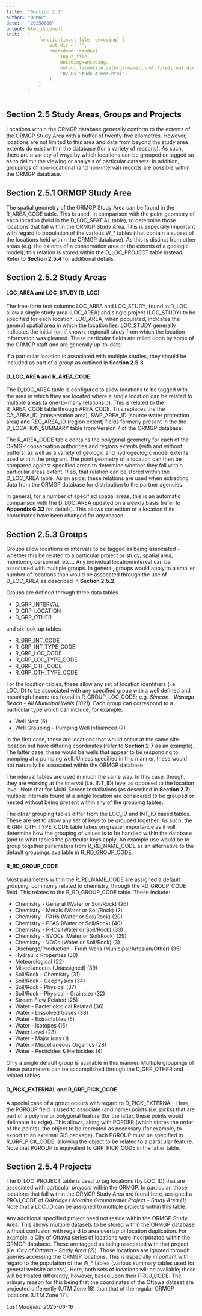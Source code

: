 ```yaml
---
title:  "Section 2.5"
author: "ORMGP"
date:   "20250616"
output: html_document
knit:   (
            function(input_file, encoding) {
                out_dir <- '';
                rmarkdown::render(
                    input_file,
                    encoding=encoding,
                    output_file=file.path(dirname(input_file), out_dir,
                    '02_05_Study_Areas.html')
                )
            }
        )
---
```


## Section 2.5 Study Areas, Groups and Projects

Locations within the ORMGP database generally conform to the extents of the
ORMGP Study Area with a buffer of twenty-five kilometres.  However, locations
are not limited to this area and data from beyond the study area extents do
exist within the database (for a variety of reasons).  As such, there are a
variety of ways by which locations can be grouped or tagged so as to delimit
the viewing or analysis of particular datasets.  In addition, groupings of
non-locational (and non-interval) records are possible within the ORMGP database.

## Section 2.5.1 ORMGP Study Area

The spatial geometry of the ORMGP Study Area can be found in the R_AREA_CODE
table.  This is used, in comparison with the point geometry of each
location (held in the D_LOC_SPATIAL table), to determine those locations
that fall within the ORMGP Study Area.  This is especially important with regard to
population of the various W_\* tables (that contain a subset of the locations held
within the ORMGP database).  As this is distinct from other areas (e.g. the
extents of a conservation area or the extents of a geologic model), this
relation is stored within the D_LOC_PROJECT table instead.  Refer to **Section
2.5.4** for additional details.

## Section 2.5.2 Study Areas

#### LOC_AREA and LOC_STUDY (D_LOC)

The free-form text columns LOC_AREA and LOC_STUDY, found in
D_LOC, allow a single study area (LOC_AREA) and single project
(LOC_STUDY) to be specified for each location.  LOC_AREA, when populated,
indicates the general spatial area in which the location lies.  LOC_STUDY
generally indicates the initial (or, if known, regional) study from which the
location information was gleaned.  These particular fields are relied upon by
some of the ORMGP staff and are generally up-to-date.  

If a particular location is associated with multiple studies, they should be
included as part of a *group* as outlined in **Section 2.5.3**.

#### D_LOC_AREA and R_AREA_CODE

The D_LOC_AREA table is configured to allow locations to be tagged with the
area in which they are located where a single location can be related to
multiple areas (a one-to-many relationsip).  This is related to the
R_AREA_CODE table through AREA_CODE.  This replaces the the CA_AREA_ID
(conservation area), SWP_AREA_ID (source water protection area) and
REG_AREA_ID (region extent) fields formerly present in the the
D_LOCATION_SUMMARY table from Version 7 of the ORMGP database.

The R_AREA_CODE table contains the polygonal geometry for each of the ORMGP
conservation authorities and regions extents (with and without buffers) as
well as a variety of geologic and hydrogeologic model extents used within the
program.  The point geometry of a location can then be compared against
specified areas to determine whether they fall within particular areas extent.
If so, that relation can be stored within the D_LOC_AREA table.  As an aside,
these relations are used when extracting data from the ORMGP database for
distribution to the partner agencies.

In general, for a number of specified spatial areas, this is an automatic
comparison with the D_LOC_AREA updated on a weekly basis (refer to **Appendix
G.32** for details).  This allows correction of a location if its coordinates
have been changed for any reason.

## Section 2.5.3 Groups

Groups allow locations or intervals to be tagged as being associated - whether
this be related to a particular project or study, spatial area, monitoring
personnel, etc...  Any individual location/interval can be associated with
multiple groups.  In general, groups would apply to a smaller number of
locations than would be assocated through the use of D_LOC_AREA as described
in **Section 2.5.2**.

Groups are defined through three data tables 

* D_GRP_INTERVAL
* D_GRP_LOCATION
* D_GRP_OTHER

and six look-up tables

* R_GRP_INT_CODE
* R_GRP_INT_TYPE_CODE
* R_GRP_LOC_CODE
* R_GRP_LOC_TYPE_CODE
* R_GRP_OTH_CODE
* R_GRP_OTH_TYPE_CODE

For the location tables,  these allow any set of location identifiers (i.e.
LOC_ID) to be associated with any specified group with a well defined and
meaningful name (as found in R_GROUP_LOC_CODE; e.g. *Simcoe - Wasaga Beach -
All Municipal Wells (102)*).  Each group can correspond to a particular type
which can include, for example:

* Well Nest (6)
* Well Grouping - Pumping Well Influenced (7)

In the first case, these are locations that would occur at the same site
location but have differing coordinates (refer to **Section 2.7** as an
example).  The latter case, these would be wells that appear to be responding
to pumping at a pumping well.  Unless specified in this manner, these would
not naturally be assocated within the ORMGP database.

The interval tables are used in much the same way.  In this case, though, they
are working at the interval (i.e. INT_ID) level as opposed to the location
level.  Note that for Multi-Screen Installations (as described in **Section
2.7**), multiple intervals found at a single location are considered to be
grouped or nested without being present within any of the grouping tables.

The *other* grouping tables differ from the LOC_ID and INT_ID based tables.
These are set to allow any set of keys to be grouped together.  As such, the
R_GRP_OTH_TYPE_CODE table takes on greater importance as it will determine how
the grouping of values is to be handled within the database (and to what
tables the particular keys apply.  An example use would be to group together
parameters from R_RD_NAME_CODE as an alternative to the default groupings
available in R_RD_GROUP_CODE.

#### R_RD_GROUP_CODE

Most parameters within the R_RD_NAME_CODE are assigned a default grouping,
commonly related to chemistry, through the RD_GROUP_CODE field.  This relates
to the R_RD_GROUP_CODE table.  These include:

* Chemistry - General (Water or Soil/Rock) (26)
* Chemistry - Metals (Water or Soil/Rock) (2)
* Chemistry - PAHs (Water or Soil/Rock) (20)
* Chemistry - PFAS (Water or Soil/Rock) (40)
* Chemistry - PHCs (Water or Soil/Rock) (33)
* Chemistry - SVOCs (Water or Soil/Rock) (29)
* Chemistry - VOCs (Water or Soil/Rock) (3)
* Discharge/Production - From Wells (Municipal/Artesian/Other) (35)
* Hydraulic Properties (30)
* Meteorological (22)
* Miscellaneous (Unassigned) (39)
* Soil/Rock - Chemistry (31)
* Soil/Rock - Geophysics (34)
* Soil/Rock - Physical (37)
* Soil/Rock - Physical - Grainsize (32)
* Stream Flow Related (25)
* Water - Bacteriological Related (36)
* Water - Dissolved Gases (38)
* Water - Extractables (5)
* Water - Isotopes (15)
* Water Level (23)
* Water - Major Ions (1)
* Water - Miscellaneous Organics (28)
* Water - Pesticides & Herbicides (4)

Only a single default group is available in this manner.  Multiple groupings
of these parameters can be accomplished through the D_GRP_OTHER and related
tables.

#### D_PICK_EXTERNAL and R_GRP_PICK_CODE

A special case of a group occurs with regard to D_PICK_EXTERNAL.  Here, the
PGROUP field is used to associate (and name) points (i.e. picks) that are part
of a polyline or polygonal feature (for the latter, these points would
delineate its edge).  This allows, along with PORDER (which stores the order
of the points), the object to be recreated as necessary (for example, to
export to an external GIS package).  Each PGROUP must be specified in
R_GRP_PICK_CODE, allowing the object to be related to a particular feature.
Note that PGROUP is equivalent to GRP_PICK_CODE in the latter table.

## Section 2.5.4 Projects

The D_LOC_PROJECT table is used to tag locations (by LOC_ID) that are
associated with particular *projects* within the ORMGP.  In particular, those
locations that fall within the ORMGP Study Area are found here, assigned a
PROJ_CODE of *Oakridges Moraine Groundwater Project - Study Area (1)*.  Note
that a LOC_ID can be assigned to multiple projects within this table.  

Any additional specified project need not reside within the ORMGP Study Area.
This allows multiple datasets to be stored within the ORMGP database without
confusion with regard to area overlap or location duplication.  For example,
a City of Ottawa series of locations were incorporated within the ORMGP
database.  These are tagged as being assocated with that project (i.e. *City
of Ottawa - Study Area (2)*).  Those locations are ignored through queries
accessing the ORMGP locations.  This is especially important with regard to
the population of the W_\* tables (various summary tables used for general
website access).  Here, both sets of locations will be available; these will
be treated differently, however, based upon their PROJ_CODE.  The primary
reason for this being that the coordinates of the Ottawa dataset are projected
differently (UTM Zone 18) than that of the regular ORMGP locations (UTM Zone
17).

*Last Modified: 2025-06-16*

